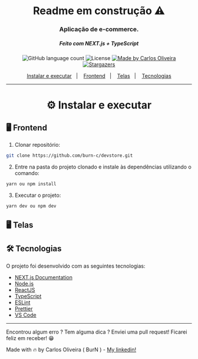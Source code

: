 
<h1 align="center">
Readme em construção ⚠️
</br>
  <!-- <img alt="devstore app" title="devstore app" src="./src/assets/logo.svg" width="200px" /> -->
</h1>

<h3 align="center">
Aplicação de e-commerce.
</h3>
<h5 align="center">
  Feito com NEXT.js +  TypeScript
</h5>

<!-- <h3 align="center">
  <a href="https://todo.burndev.app/">🗒️ Teste o App aqui :)</a>
</h3> -->

<p align="center">
  <img alt="GitHub language count" src="https://img.shields.io/github/languages/count/burn-c/devstore?color=red">
  <img alt="License" src="https://img.shields.io/badge/licence-MIT-red">
   <a href="https://www.linkedin.com/in/carlosoliveiradev/">
    <img alt="Made by Carlos Oliveira" src="https://img.shields.io/badge/made%20by-carlos%20oliveira-red">
  </a>
  <a href="https://github.com/burn-c/goeat-api/stargazers">
    <img alt="Stargazers" src="https://img.shields.io/github/stars/burn-c/devstore?style=social">
  </a>
</p>

<p align="center">
  <a href="#---instalar-e-executar">Instalar e executar</a>&nbsp;&nbsp;&nbsp;|&nbsp;&nbsp;&nbsp;
  <a href="#-frontend">Frontend</a>&nbsp;&nbsp;&nbsp;|&nbsp;&nbsp;&nbsp;
  <a href="#-telas">Telas</a>&nbsp;&nbsp;&nbsp;|&nbsp;&nbsp;&nbsp;
  <a href="#-tecnologias">Tecnologias</a>
</p>

<hr>

<h1 align="center">
  ⚙ Instalar e executar
</h1>


## 🖥 Frontend

1. Clonar repositório:

```sh
git clone https://github.com/burn-c/devstore.git
```
2. Entre na pasta do projeto clonado e instale às dependências utilizando o comando:

```sh
yarn ou npm install
```

3. Executar o projeto:

```sh
yarn dev ou npm dev
```
## 🖥️ Telas
<!-- <div align='center'>
  <img alt="App empty state" title="App empty state" src="./docs/empty.png" width="600px" />
  <img alt="App taks created" title="App taks created" src="./docs/task-created.png" width="600px" />
  <img alt="App taks created" title="App taks created" src="./docs/progress-task.png" width="600px" />
</div> -->

## 🛠 Tecnologias

O projeto foi desenvolvido com as seguintes tecnologias:
- [NEXT.js Documentation](https://nextjs.org/docs)
- [Node.js](https://nodejs.org/)
- [ReactJS](https://reactjs.org/)
- [TypeScript](https://www.typescriptlang.org/)
- [ESLint](https://eslint.org/)
- [Prettier](https://prettier.io/)
- [VS Code](https://code.visualstudio.com/)
<!-- -  [Vite](https://vitejs.dev/) -->
<!-- -  [CSS3](https://www.w3.org/Style/CSS/Overview.en.html) -->
<!-- -  [Phosphor Icons](https://phosphoricons.com/) -->
<!-- -  [uuid](https://github.com/uuidjs/uuid) -->

---

Encontrou algum erro ? Tem alguma dica ? Enviei uma pull request! Ficarei feliz em receber! 😁

Made with 🔥 by Carlos Oliveira ( BurN  ) - [My linkedin!](https://www.linkedin.com/in/carlosoliveiradev/)